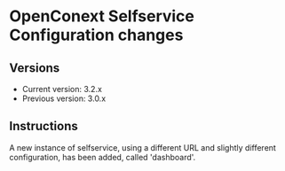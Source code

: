 # OpenConext Selfservice Configuration changes

## Versions
 - Current version: 3.2.x
 - Previous version: 3.0.x

## Instructions

A new instance of selfservice, using a different URL and slightly different configuration, has been added, called 'dashboard'.
